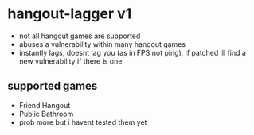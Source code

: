 # hangout-lagger v1
- not all hangout games are supported
- abuses a vulnerability within many hangout games
- instantly lags, doesnt lag you (as in FPS not ping), if patched ill find a new vulnerability if there is one

## supported  games
- Friend Hangout
- Public Bathroom
- prob more but i havent tested them yet
